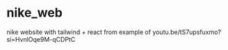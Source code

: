 # nike_web
nike website with tailwind + react from example of youtu.be/tS7upsfuxmo?si=HvnlOqe9M-qCDPtC

